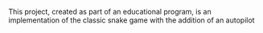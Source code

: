 This project, created as part of an educational program, is an implementation of the classic snake game with the addition of an autopilot